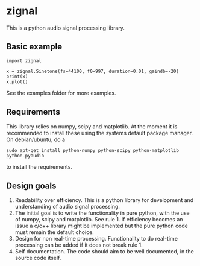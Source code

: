 # zignal

This is a python audio signal processing library.


## Basic example

    import zignal
    
    x = zignal.Sinetone(fs=44100, f0=997, duration=0.01, gaindb=-20)
    print(x)
    x.plot()

See the examples folder for more examples.

## Requirements

This library relies on numpy, scipy and matplotlib. At the moment it is
recommended to install these using the systems default package manager.
On debian/ubuntu, do a 

    sudo apt-get install python-numpy python-scipy python-matplotlib python-pyaudio

to install the requirements.

## Design goals

1.  Readability over efficiency. This is a python library for development and
    understanding of audio signal processing.
2.  The initial goal is to write the functionality in pure python, with the
    use of numpy, scipy and matplotlib. See rule 1. If efficiency becomes an
    issue a c/c++ library might be implemented but the pure python code must
    remain the default choice.
3.  Design for non real-time processing. Functionality to do real-time
    processing can be added if it does not break rule 1.
4.  Self documentation. The code should aim to be well documented, in the
    source code itself.
